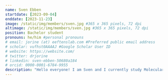 ```yaml
---
name: Sven Ebben
startdate: [2023-09-04]
enddate: [2023-11-23]
image: /static/img/members/sven.jpg #365 x 365 pixels, 72 dpi
altimage: /static/img/members/sven.jpg #365 x 365 pixels, 72 dpi
position: Bachelor student
pronouns: he/him #personal pronouns
# email: jorine (at) eeftenslab.com #Preferred public email address
# scholar: vufhst0AAAAJ #Google Scholar User ID
# website: https://website.com/
# twitter: drjorine
# linkedin: sven-ebben-50680a184
# orcid: 0000-0001-6784-9955
description: "Hello everyone! I am Sven and I currently study Molecular Life Sciences at the Radboud University. From September 2023, I will be doing my bachelor's internship at Jorine's lab. During my study I followed some courses on the organization of the nucleus and the cytoskeleton, which fascinated me. I hope to learn more about this through my internship. In my daily life I also enjoy playing badminton (where I also do a board year) and I'm active in politics."
---
```

